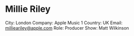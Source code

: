 # Millie Riley

City: London
Company: Apple Music 1
Country: UK
Email: millieariley@apple.com
Role: Producer
Show: Matt Wilkinson